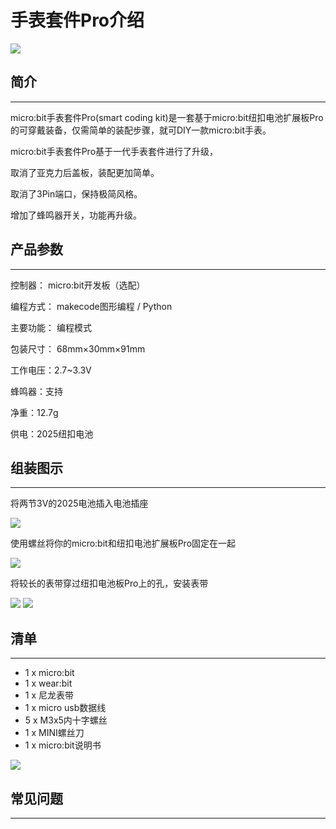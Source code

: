# 手表套件Pro介绍

![](./images/smart_coding_kit_00.jpg)

## 简介
---
micro:bit手表套件Pro(smart coding kit)是一套基于micro:bit纽扣电池扩展板Pro的可穿戴装备，仅需简单的装配步骤，就可DIY一款micro:bit手表。

micro:bit手表套件Pro基于一代手表套件进行了升级，

取消了亚克力后盖板，装配更加简单。

取消了3Pin端口，保持极简风格。

增加了蜂鸣器开关，功能再升级。

## 产品参数
---
控制器： micro:bit开发板（选配） 

编程方式： makecode图形编程 / Python 

主要功能： 编程模式 

包装尺寸： 68mm×30mm×91mm

工作电压：2.7~3.3V

蜂鸣器：支持

净重：12.7g

供电：2025纽扣电池


## 组装图示
---
将两节3V的2025电池插入电池插座

![](./images/smart_coding_kit_01.png)

使用螺丝将你的micro:bit和纽扣电池扩展板Pro固定在一起

![](./images/smart_coding_kit_02.png)

将较长的表带穿过纽扣电池板Pro上的孔，安装表带

![](./images/smart_coding_kit_03.png)
![](./images/smart_coding_kit_04.png)



## 清单
---
- 1 x micro:bit
- 1 x wear:bit
- 1 x 尼龙表带
- 1 x micro usb数据线
- 5 x M3x5内十字螺丝
- 1 x MINI螺丝刀
- 1 x micro:bit说明书


![](./images/smart_coding_kit_05.png)


## 常见问题
---

